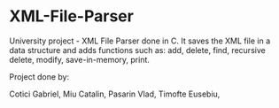 # XML-File-Parser
University project - XML File Parser done in C. It saves the XML file in a data structure and adds functions such as:
add, delete, find, recursive delete, modify, save-in-memory, print.

Project done by:

Cotici Gabriel,
Miu Catalin,
Pasarin Vlad,
Timofte Eusebiu,
